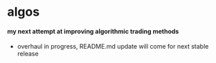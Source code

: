 # algos
#### my next attempt at improving algorithmic trading methods

* overhaul in progress, README.md update will come for next stable release 